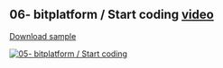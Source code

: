 ## 06- bitplatform / Start coding [video](http://www.youtube.com/watch?v=O6-lyiDOWOE)

[Download sample](https://download-directory.github.io/?url=https://github.com/bitfoundation/bitplatform-samples/tree/main/videos/Bit.Tutorial06)

[![05- bitplatform / Start coding](http://img.youtube.com/vi/O6-lyiDOWOE/sd2.jpg)](http://www.youtube.com/watch?v=O6-lyiDOWOE "06- bitplatform / Start coding")